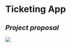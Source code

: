 # Ticketing App


## *Project proposal*

[![](https://mermaid.ink/img/pako:eNrVV21v2zYQ_iuCgAI25ji1HL-iC5o0weYi64rGa9HBXxjxLBGRSIGknLpZ8tt3lChZUpTEWbEB8wdD4t3z3AvvjtSt6wsK7txdcT8iSp0xEkgSr7iDv2zFWTL_GrRzm6-Z35s351wzvT0-3q395FwIHjiMVpcutWS4CBvg-gOJoSpbcA0BSIdsCIvIVQS5HVXV2QhGHUKpFXUY144vUq67D7QkxGJjOTpWfLfi1UA-A6dCVgMpsCl_BPIuVVrE8DJQ7sRHIaI6TG25H0rB2XegraHp_Ln7KMhuxR6x5sJLkBvmQ4v3e1i2xpJU-iFR-5j7BIlQTAu5rVfLbr1eMYpsoGPN5B5055aqqrZmnJ5uF7RjKwyVfk80E5xE97n2_RNOvRNcSxFF9U00TqmKrO4YyhLBFeRlfn_BlL53AtAnUVRkrfuEvnXKIPLHmvd7AMvdaWRnD2hjuzKjOXpB2_fu_U17ndjmDYCDJBqW4hp45w8F8gw0tqxy0t1zzbNTrHwg3NmQiNESaem0eek5T_M0PDxJddjqYpUlEoSa99Ot-ec4bQqTqX3vtkRHkBqHE_PRz6Z-r1BK0IkbIR_JnzH3I9OxMNciKgy3iLBsQT3qz0s7sewnA763HfdMHhtmL0QQNAdlJIICHINSJADsXTN_WhnOpRTyV8Jp1OQJs8VM3jn_5kPmrdNC9uoV9kVEjFiFLFHOFegbANQ1W8JAOcjkqLyWbPoezK6Dg-Ni-M2dlRsTjo6rlVtVL8pxp1shMChMVgOSHQg7_YLBKPskihralbHVjmF8g62UobK4T3aVjNHnVNXGMSyVVjcURWvnWSnaFSfCl2XhTJOhUVyGRQLuMB7xTwdQJTKoauPtgliGEgi1u1SefJWI7Bl-cPDXsfMp5dxcHPJ0xEkEMTKWbpRn9z7KJe9xdbcyRyn6Y89HnF4t7A8gZUZK3FqKuAwSOyWPEExBqwcO2E4yTFGm6mu2yaq31fjz6hXuWo8ZSN5aqvClzcAemCyu9x9P6t33T26Rbxe1aff2F1uj9DOJUugobV6CrfOzYyVobLlNoL84O_-wXCy_dv_lO-mz19G9b2cvHdI2hS23ptZRXtwIHlyffuAU-6925399Jro9F1snJozid1VmauXisMNoXNM9lMhr0zN3qIdTUFzinHPnWqbQc9PETGD7EVZfPKfGR3e-JpHCRXPdAXy9dTXmFw0FeElFRl_wNQvMeiojXA61TtT88NCI-wHTYXrV90V8qBgNidThZjY-HHvjKfGGMJ4MyWg4pP7VYDZde0eDNZ28HnjEvbvruQnhhvWbOx9M--PpcDwYj2beaHg0nXo9d-vOj7z-kTcbTyaT2WDizQYjBH0XAsN43Z8Mhqg-mg48b4yIWc-FLJzf8o_P7Bu050qRBmEZIRr8M4ObLNz9DX5DsRY?type=png)](https://mermaid.live/edit#pako:eNrVV21v2zYQ_iuCgAI25ji1HL-iC5o0weYi64rGa9HBXxjxLBGRSIGknLpZ8tt3lChZUpTEWbEB8wdD4t3z3AvvjtSt6wsK7txdcT8iSp0xEkgSr7iDv2zFWTL_GrRzm6-Z35s351wzvT0-3q395FwIHjiMVpcutWS4CBvg-gOJoSpbcA0BSIdsCIvIVQS5HVXV2QhGHUKpFXUY144vUq67D7QkxGJjOTpWfLfi1UA-A6dCVgMpsCl_BPIuVVrE8DJQ7sRHIaI6TG25H0rB2XegraHp_Ln7KMhuxR6x5sJLkBvmQ4v3e1i2xpJU-iFR-5j7BIlQTAu5rVfLbr1eMYpsoGPN5B5055aqqrZmnJ5uF7RjKwyVfk80E5xE97n2_RNOvRNcSxFF9U00TqmKrO4YyhLBFeRlfn_BlL53AtAnUVRkrfuEvnXKIPLHmvd7AMvdaWRnD2hjuzKjOXpB2_fu_U17ndjmDYCDJBqW4hp45w8F8gw0tqxy0t1zzbNTrHwg3NmQiNESaem0eek5T_M0PDxJddjqYpUlEoSa99Ot-ec4bQqTqX3vtkRHkBqHE_PRz6Z-r1BK0IkbIR_JnzH3I9OxMNciKgy3iLBsQT3qz0s7sewnA763HfdMHhtmL0QQNAdlJIICHINSJADsXTN_WhnOpRTyV8Jp1OQJs8VM3jn_5kPmrdNC9uoV9kVEjFiFLFHOFegbANQ1W8JAOcjkqLyWbPoezK6Dg-Ni-M2dlRsTjo6rlVtVL8pxp1shMChMVgOSHQg7_YLBKPskihralbHVjmF8g62UobK4T3aVjNHnVNXGMSyVVjcURWvnWSnaFSfCl2XhTJOhUVyGRQLuMB7xTwdQJTKoauPtgliGEgi1u1SefJWI7Bl-cPDXsfMp5dxcHPJ0xEkEMTKWbpRn9z7KJe9xdbcyRyn6Y89HnF4t7A8gZUZK3FqKuAwSOyWPEExBqwcO2E4yTFGm6mu2yaq31fjz6hXuWo8ZSN5aqvClzcAemCyu9x9P6t33T26Rbxe1aff2F1uj9DOJUugobV6CrfOzYyVobLlNoL84O_-wXCy_dv_lO-mz19G9b2cvHdI2hS23ptZRXtwIHlyffuAU-6925399Jro9F1snJozid1VmauXisMNoXNM9lMhr0zN3qIdTUFzinHPnWqbQc9PETGD7EVZfPKfGR3e-JpHCRXPdAXy9dTXmFw0FeElFRl_wNQvMeiojXA61TtT88NCI-wHTYXrV90V8qBgNidThZjY-HHvjKfGGMJ4MyWg4pP7VYDZde0eDNZ28HnjEvbvruQnhhvWbOx9M--PpcDwYj2beaHg0nXo9d-vOj7z-kTcbTyaT2WDizQYjBH0XAsN43Z8Mhqg-mg48b4yIWc-FLJzf8o_P7Bu050qRBmEZIRr8M4ObLNz9DX5DsRY)

[//]: # (```mermaid)

[//]: # ()
[//]: # (classDiagram)

[//]: # (    class Ticket {)

[//]: # (        <<Entity>>)

[//]: # (        + Long id)

[//]: # (        + String eventName)

[//]: # (        + Integer availableTickets)

[//]: # (        + void addTickets&#40;int count&#41;)

[//]: # (        + void removeTicket&#40;&#41;)

[//]: # (    })

[//]: # ()
[//]: # (    class Vendor {)

[//]: # (        + void run&#40;&#41;)

[//]: # (    })

[//]: # ()
[//]: # (    class Customer {)

[//]: # (        + void run&#40;&#41;)

[//]: # (    })

[//]: # ()
[//]: # (    class TicketPool {)

[//]: # (        + synchronized void addTickets&#40;int tickets&#41;)

[//]: # (        + synchronized Ticket removeTicket&#40;&#41;)

[//]: # (    })

[//]: # ()
[//]: # (    class TicketService {)

[//]: # (        + void addTickets&#40;int tickets&#41;)

[//]: # (        + Ticket purchaseTicket&#40;&#41;)

[//]: # (    })

[//]: # ()
[//]: # (    class TicketRepository {)

[//]: # (        <<Repository>>)

[//]: # (        + save&#40;Ticket ticket&#41;: Ticket)

[//]: # (        + findById&#40;Long id&#41;: Optional~Ticket~)

[//]: # (    })

[//]: # ()
[//]: # (    class TicketController {)

[//]: # (        <<RestController>>)

[//]: # (        + ResponseEntity~List~ getAllTickets&#40;&#41;)

[//]: # (        + ResponseEntity~Ticket~ getTicketById&#40;Long id&#41;)

[//]: # (        + ResponseEntity~Ticket~ addTicket&#40;Ticket ticket&#41;)

[//]: # (        + ResponseEntity~Ticket~ purchaseTicket&#40;Long ticketId&#41;)

[//]: # (    })

[//]: # ()
[//]: # (    class JwtService {)

[//]: # (        + String generateToken&#40;UserDetails userDetails&#41;)

[//]: # (        + Boolean validateToken&#40;String token, UserDetails userDetails&#41;)

[//]: # (    })

[//]: # ()
[//]: # (    class AuthService {)

[//]: # (        + UserDetails loadUserByUsername&#40;String username&#41;)

[//]: # (        + String authenticate&#40;String username, String password&#41;)

[//]: # (    })

[//]: # ()
[//]: # (    class User {)

[//]: # (        <<Entity>>)

[//]: # (        + Long id)

[//]: # (        + String username)

[//]: # (        + String password)

[//]: # (        + String roles)

[//]: # (    })

[//]: # ()
[//]: # (    class UserRepository {)

[//]: # (        <<Repository>>)

[//]: # (        + Optional~User~ findByUsername&#40;String username&#41;)

[//]: # (    })

[//]: # ()
[//]: # (    class Logger {)

[//]: # (        + log&#40;String message&#41;: void)

[//]: # (    })

[//]: # ()
[//]: # (    class ErrorHandler {)

[//]: # (        + handleError&#40;Exception e&#41;: void)

[//]: # (    })

[//]: # ()
[//]: # (%% Relationships between entities and services)

[//]: # (    TicketRepository --> Ticket : "manages")

[//]: # (    TicketService --> TicketRepository : "uses")

[//]: # (    TicketPool --> TicketService : "calls")

[//]: # (    TicketController --> TicketService : "invokes")

[//]: # ()
[//]: # (%% Authentication)

[//]: # (    AuthService --> JwtService : "generates and validates JWT")

[//]: # (    AuthService --> UserRepository : "retrieves")

[//]: # (    TicketController --> AuthService : "authenticates")

[//]: # ()
[//]: # (%% Threads and synchronization)

[//]: # (    Vendor --|> Runnable : "implements")

[//]: # (    Customer --|> Runnable : "implements")

[//]: # (    Vendor --> TicketPool : "adds tickets to")

[//]: # (    Customer --> TicketPool : "retrieves tickets from")

[//]: # ()
[//]: # (%% Logs and errors)

[//]: # (    Vendor --> Logger : "logs activities")

[//]: # (    Customer --> Logger : "logs activities")

[//]: # (    Vendor --> ErrorHandler : "handles errors")

[//]: # (    Customer --> ErrorHandler : "handles errors")

[//]: # ()
[//]: # (%% JPA Relationships)

[//]: # (    class Ticket {)

[//]: # (        <<Entity>>)

[//]: # (        + @Id)

[//]: # (        + @GeneratedValue&#40;strategy = GenerationType.IDENTITY&#41;)

[//]: # (        + Long id)

[//]: # (        + String eventName)

[//]: # (        + Integer availableTickets)

[//]: # (        + addTickets&#40;int count&#41;)

[//]: # (        + removeTicket&#40;&#41;)

[//]: # (    })

[//]: # ()
[//]: # (    class TicketRepository {)

[//]: # (        <<Repository>>)

[//]: # (        + Ticket save&#40;Ticket ticket&#41;)

[//]: # (        + Optional~Ticket~ findById&#40;Long id&#41;)

[//]: # (    })

[//]: # ()
[//]: # (    class User {)

[//]: # (        <<Entity>>)

[//]: # (        + @Id)

[//]: # (        + @GeneratedValue&#40;strategy = GenerationType.IDENTITY&#41;)

[//]: # (        + Long id)

[//]: # (        + String username)

[//]: # (        + String password)

[//]: # (        + String roles)

[//]: # (    })

[//]: # ()
[//]: # (    class UserRepository {)

[//]: # (        <<Repository>>)

[//]: # (        + Optional~User~ findByUsername&#40;String username&#41;)

[//]: # (    })

[//]: # ()
[//]: # (```)
